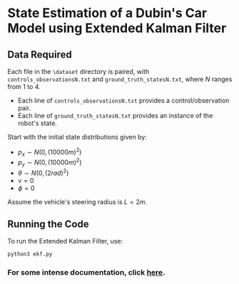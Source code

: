 # State Estimation of a Dubin's Car Model using Extended Kalman Filter

## Data Required

Each file in the `\dataset` directory is paired, with `controls_observationsN.txt` and `ground_truth_statesN.txt`, where $N$ ranges from 1 to 4.

- Each line of `controls_observationsN.txt` provides a control/observation pair.
- Each line of `ground_truth_statesN.txt` provides an instance of the robot's state.

Start with the initial state distributions given by:
- $p_x \sim N(0,(10000m)^2)$
- $p_y \sim N(0,(10000m)^2)$
- $\theta \sim N(0,(2rad)^2)$
- $v = 0$
- $\phi = 0$

Assume the vehicle's steering radius is $L = 2m$.

## Running the Code

To run the Extended Kalman Filter, use:
```bash
python3 ekf.py
```

### For some intense documentation, click [here](https://ashwath.net/kalman-filter/).

